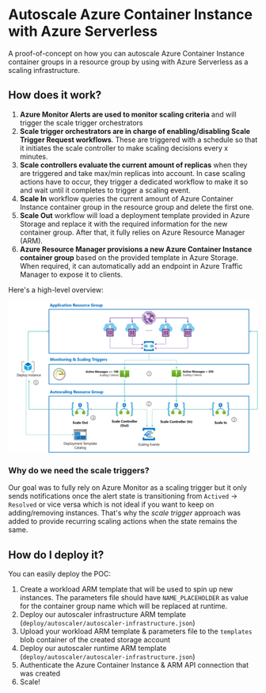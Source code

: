 # Autoscale Azure Container Instance with Azure Serverless

A proof-of-concept on how you can autoscale Azure Container Instance container groups in a resource group by using with Azure Serverless as a scaling infrastructure.

## How does it work?

1. **Azure Monitor Alerts are used to monitor scaling criteria** and will trigger the scale trigger orchestrators
2. **Scale trigger orchestrators are in charge of enabling/disabling Scale Trigger Request workflows**. These are triggered with a schedule so that it initiates the scale controller to make scaling decisions every x minutes.
3. **Scale controllers evaluate the current amount of replicas** when they are triggered and take max/min replicas into account. In case scaling actions have to occur, they trigger a dedicated workflow to make it so and wait until it completes to trigger a scaling event.
4. **Scale In** workflow queries the current amount of Azure Container Instance container group in the resource group and delete the first one.
5. **Scale Out** workflow will load a deployment template provided in Azure Storage and replace it with the required information for the new container group. After that, it fully relies on Azure Resource Manager (ARM).
6. **Azure Resource Manager provisions a new Azure Container Instance container group** based on the provided template in Azure Storage. When required, it can automatically add an endpoint in Azure Traffic Manager to expose it to clients.

Here's a high-level overview:

![Overview](./media/overview.png)

### Why do we need the scale triggers?

Our goal was to fully rely on Azure Monitor as a scaling trigger but it only sends notifications once the alert state is transitioning from `Actived` → `Resolved` or vice versa which is not ideal if you want to keep on adding/removing instances. That's why the *scale trigger* approach was added to provide recurring scaling actions when the state remains the same.

## How do I deploy it?

You can easily deploy the POC:

1. Create a workload ARM template that will be used to spin up new instances. The parameters file should have `NAME_PLACEHOLDER` as value for the container group name which will be replaced at runtime.
2. Deploy our autoscaler infrastructure ARM template (`deploy/autoscaler/autoscaler-infrastructure.json`)
3. Upload your workload ARM template & parameters file to the `templates` blob container of the created storage account
4. Deploy our autoscaler runtime ARM template (`deploy/autoscaler/autoscaler-infrastructure.json`)
5. Authenticate the Azure Container Instance & ARM API connection that was created
6. Scale!
